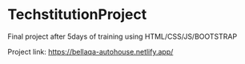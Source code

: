 # TechstitutionProject
Final project after 5days of training using HTML/CSS/JS/BOOTSTRAP

Project link: https://bellaqa-autohouse.netlify.app/
